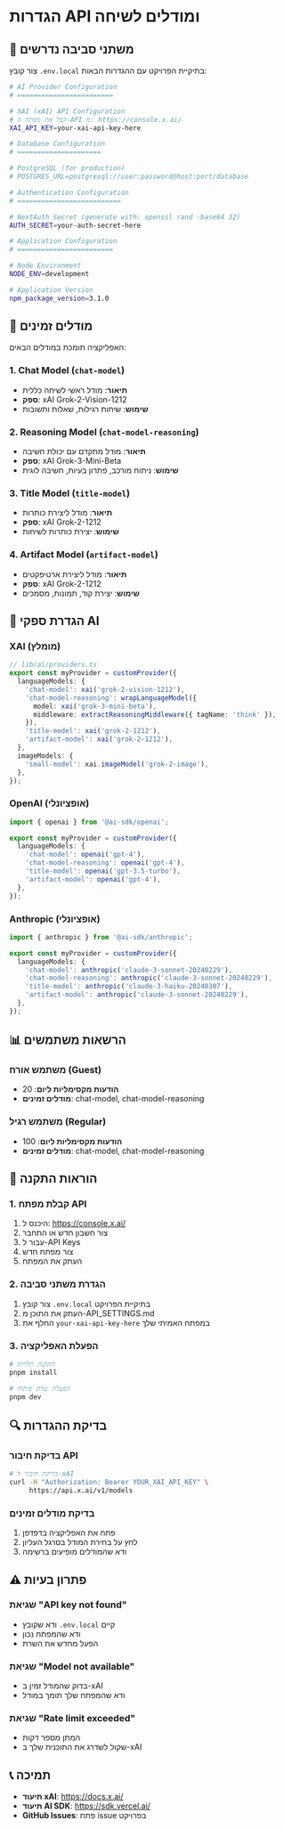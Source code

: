 # הגדרות API ומודלים לשיחה

## 🔑 משתני סביבה נדרשים

צור קובץ `.env.local` בתיקיית הפרויקט עם ההגדרות הבאות:

```bash
# AI Provider Configuration
# ========================

# XAI (xAI) API Configuration
# קבל את מפתח ה-API מ: https://console.x.ai/
XAI_API_KEY=your-xai-api-key-here

# Database Configuration
# =====================

# PostgreSQL (for production)
# POSTGRES_URL=postgresql://user:password@host:port/database

# Authentication Configuration
# ==========================

# NextAuth Secret (generate with: openssl rand -base64 32)
AUTH_SECRET=your-auth-secret-here

# Application Configuration
# ========================

# Node Environment
NODE_ENV=development

# Application Version
npm_package_version=3.1.0
```

## 🤖 מודלים זמינים

האפליקציה תומכת במודלים הבאים:

### 1. **Chat Model** (`chat-model`)
- **תיאור**: מודל ראשי לשיחה כללית
- **ספק**: xAI Grok-2-Vision-1212
- **שימוש**: שיחות רגילות, שאלות ותשובות

### 2. **Reasoning Model** (`chat-model-reasoning`)
- **תיאור**: מודל מתקדם עם יכולת חשיבה
- **ספק**: xAI Grok-3-Mini-Beta
- **שימוש**: ניתוח מורכב, פתרון בעיות, חשיבה לוגית

### 3. **Title Model** (`title-model`)
- **תיאור**: מודל ליצירת כותרות
- **ספק**: xAI Grok-2-1212
- **שימוש**: יצירת כותרות לשיחות

### 4. **Artifact Model** (`artifact-model`)
- **תיאור**: מודל ליצירת ארטיפקטים
- **ספק**: xAI Grok-2-1212
- **שימוש**: יצירת קוד, תמונות, מסמכים

## 🔧 הגדרת ספקי AI

### XAI (מומלץ)
```typescript
// lib/ai/providers.ts
export const myProvider = customProvider({
  languageModels: {
    'chat-model': xai('grok-2-vision-1212'),
    'chat-model-reasoning': wrapLanguageModel({
      model: xai('grok-3-mini-beta'),
      middleware: extractReasoningMiddleware({ tagName: 'think' }),
    }),
    'title-model': xai('grok-2-1212'),
    'artifact-model': xai('grok-2-1212'),
  },
  imageModels: {
    'small-model': xai.imageModel('grok-2-image'),
  },
});
```

### OpenAI (אופציונלי)
```typescript
import { openai } from '@ai-sdk/openai';

export const myProvider = customProvider({
  languageModels: {
    'chat-model': openai('gpt-4'),
    'chat-model-reasoning': openai('gpt-4'),
    'title-model': openai('gpt-3.5-turbo'),
    'artifact-model': openai('gpt-4'),
  },
});
```

### Anthropic (אופציונלי)
```typescript
import { anthropic } from '@ai-sdk/anthropic';

export const myProvider = customProvider({
  languageModels: {
    'chat-model': anthropic('claude-3-sonnet-20240229'),
    'chat-model-reasoning': anthropic('claude-3-sonnet-20240229'),
    'title-model': anthropic('claude-3-haiku-20240307'),
    'artifact-model': anthropic('claude-3-sonnet-20240229'),
  },
});
```

## 📊 הרשאות משתמשים

### משתמש אורח (Guest)
- **הודעות מקסימליות ליום**: 20
- **מודלים זמינים**: chat-model, chat-model-reasoning

### משתמש רגיל (Regular)
- **הודעות מקסימליות ליום**: 100
- **מודלים זמינים**: chat-model, chat-model-reasoning

## 🚀 הוראות התקנה

### 1. קבלת מפתח API
1. היכנס ל: https://console.x.ai/
2. צור חשבון חדש או התחבר
3. עבור ל-API Keys
4. צור מפתח חדש
5. העתק את המפתח

### 2. הגדרת משתני סביבה
1. צור קובץ `.env.local` בתיקיית הפרויקט
2. העתק את התוכן מ-API_SETTINGS.md
3. החלף את `your-xai-api-key-here` במפתח האמיתי שלך

### 3. הפעלת האפליקציה
```bash
# התקנת תלויות
pnpm install

# הפעלת שרת פיתוח
pnpm dev
```

## 🔍 בדיקת ההגדרות

### בדיקת חיבור API
```bash
# בדיקת חיבור ל-xAI
curl -H "Authorization: Bearer YOUR_XAI_API_KEY" \
     https://api.x.ai/v1/models
```

### בדיקת מודלים זמינים
1. פתח את האפליקציה בדפדפן
2. לחץ על בחירת המודל בסרגל העליון
3. ודא שהמודלים מופיעים ברשימה

## ⚠️ פתרון בעיות

### שגיאת "API key not found"
- ודא שקובץ `.env.local` קיים
- ודא שהמפתח נכון
- הפעל מחדש את השרת

### שגיאת "Model not available"
- בדוק שהמודל זמין ב-xAI
- ודא שהמפתח שלך תומך במודל

### שגיאת "Rate limit exceeded"
- המתן מספר דקות
- שקול לשדרג את התוכנית שלך ב-xAI

## 📞 תמיכה

- **תיעוד xAI**: https://docs.x.ai/
- **תיעוד AI SDK**: https://sdk.vercel.ai/
- **GitHub Issues**: פתח issue בפרויקט

